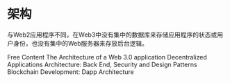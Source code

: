 # 架构

与Web2应用程序不同，在Web3中没有集中的数据库来存储应用程序的状态或用户身份，也没有集中的Web服务器来存放后台逻辑。

<ResourceGroupTitle>Free Content</ResourceGroupTitle>
<BadgeLink colorScheme='yellow' badgeText='Read' href='https://www.preethikasireddy.com/post/the-architecture-of-a-web-3-0-application'>The Architecture of a Web 3.0 application</BadgeLink>
<BadgeLink colorScheme='yellow' badgeText='Read' href='https://www.freecodecamp.org/news/how-to-design-a-secure-backend-for-your-decentralized-application-9541b5d8bddb/'>Decentralized Applications Architecture: Back End, Security and Design Patterns</BadgeLink>
<BadgeLink badgeText='Watch' href='https://youtu.be/KBSq8-LnUDI?t=286'>Blockchain Development: Dapp Architecture</BadgeLink>